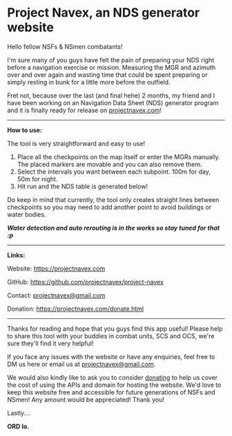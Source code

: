 # Project Navex, an NDS generator website

Hello fellow NSFs & NSmen combatants!

I'm sure many of you guys have felt the pain of preparing your NDS right before a navigation exercise or mission. Measuring the MGR and azimuth over and over again and wasting time that could be spent preparing or simply resting in bunk for a little more before the outfield.

Fret not, because over the last (and final hehe) 2 months, my friend and I have been working on an Navigation Data Sheet (NDS) generator program and it is finally ready for release on [projectnavex.com](https://projectnavex.com)!  

---
**How to use:**

The tool is very straightforward and easy to use!

1. Place all the checkpoints on the map itself or enter the MGRs manually. The placed markers are movable and you can also remove them.
2. Select the intervals you want between each subpoint. 100m for day, 50m for night.
3. Hit run and the NDS table is generated below!

Do keep in mind that currently, the tool only creates straight lines between checkpoints so you may need to add another point to avoid buildings or water bodies.

***Water detection and auto rerouting is in the works so stay tuned for that :p***

---
**Links:**

Website: https://projectnavex.com

GitHub: https://github.com/projectnavex/project-navex

Contact: projectnavex@gmail.com

Donation: https://projectnavex.com/donate.html

---
Thanks for reading and hope that you guys find this app useful! Please help to share this tool with your buddies in combat units, SCS and OCS, we're sure they'll find it very helpful!

If you face any issues with the website or have any enquiries, feel free to DM us here or email us at projectnavex@gmail.com.

We would also kindly like to ask you to consider [donating](https://projectnavex.com/donate.html) to help us cover the cost of using the APIs and domain for hosting the website. We'd love to keep this website free and accessible for future generations of NSFs and NSmen! Any amount would be appreciated! Thank you!

Lastly....

**ORD lo.**

